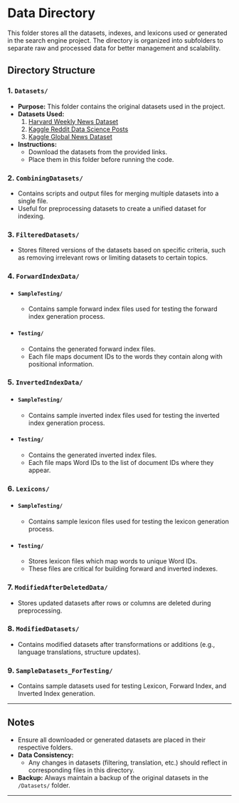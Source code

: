 # Data Directory

This folder stores all the datasets, indexes, and lexicons used or generated in the search engine project. The directory is organized into subfolders to separate raw and processed data for better management and scalability.

## Directory Structure

### 1. `Datasets/`
- **Purpose:** This folder contains the original datasets used in the project.  
- **Datasets Used:**
  1. [Harvard Weekly News Dataset](https://dataverse.harvard.edu/dataset.xhtml?persistentId=doi:10.7910/DVN/ILAT5B)
  2. [Kaggle Reddit Data Science Posts](https://www.kaggle.com/datasets/maksymshkliarevskyi/reddit-data-science-posts)
  3. [Kaggle Global News Dataset](https://www.kaggle.com/datasets/everydaycodings/global-news-dataset)
- **Instructions:**
  - Download the datasets from the provided links.
  - Place them in this folder before running the code.

### 2. `CombiningDatasets/`
- Contains scripts and output files for merging multiple datasets into a single file.
- Useful for preprocessing datasets to create a unified dataset for indexing.


### 3. `FilteredDatasets/`
- Stores filtered versions of the datasets based on specific criteria, such as removing irrelevant rows or limiting datasets to certain topics.

### 4. `ForwardIndexData/`
- #### `SampleTesting/`
  - Contains sample forward index files used for testing the forward index generation process.
- #### `Testing/`
  - Contains the generated forward index files.
  - Each file maps document IDs to the words they contain along with positional information.

### 5. `InvertedIndexData/`
- #### `SampleTesting/`
  - Contains sample inverted index files used for testing the inverted index generation process.
- #### `Testing/`
  - Contains the generated inverted index files.
  - Each file maps Word IDs to the list of document IDs where they appear.

### 6. `Lexicons/`
- #### `SampleTesting/`
  - Contains sample lexicon files used for testing the lexicon generation process.
- #### `Testing/`
  - Stores lexicon files which map words to unique Word IDs.
  - These files are critical for building forward and inverted indexes.

### 7. `ModifiedAfterDeletedData/`
- Stores updated datasets after rows or columns are deleted during preprocessing.

### 8. `ModifiedDatasets/`
- Contains modified datasets after transformations or additions (e.g., language translations, structure updates).

### 9. `SampleDatasets_ForTesting/`
- Contains sample datasets used for testing Lexicon, Forward Index, and Inverted Index generation.

---

## Notes
- Ensure all downloaded or generated datasets are placed in their respective folders.
- **Data Consistency:** 
  - Any changes in datasets (filtering, translation, etc.) should reflect in corresponding files in this directory.
- **Backup:** Always maintain a backup of the original datasets in the `/Datasets/` folder.

---
